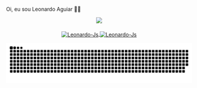Oi, eu sou Leonardo Aguiar 👋🏻

<div align="center">
  <a href="https://github.com/Leonardo12356">
  <img height="180em" src="https://github-readme-stats.vercel.app/api?username=Leonardo12356&show_icons=true&theme=dark&include_all_commits=true&count_private=true"/>


 <div style="display: inline_block"><br>
  <img align="center" alt="Leonardo-Js" height="30" width="40" src="https://cdn.jsdelivr.net/gh/devicons/devicon/icons/postgresql/postgresql-original-wordmark.svg" />
  <img align="center" alt="Leonardo-Js" height="30" width="40" src="https://cdn.jsdelivr.net/gh/devicons/devicon/icons/java/java-original-wordmark.svg" />    
  
</div>
            
 ![Snake animation](https://github.com/Leonardo12356/Leonardo12356/blob/output/github-contribution-grid-snake.svg)
